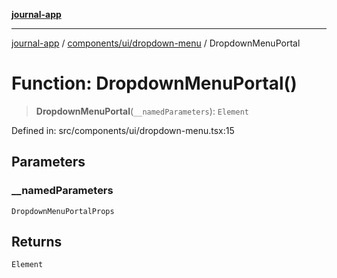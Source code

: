 [**journal-app**](../../../../README.md)

***

[journal-app](../../../../modules.md) / [components/ui/dropdown-menu](../README.md) / DropdownMenuPortal

# Function: DropdownMenuPortal()

> **DropdownMenuPortal**(`__namedParameters`): `Element`

Defined in: src/components/ui/dropdown-menu.tsx:15

## Parameters

### \_\_namedParameters

`DropdownMenuPortalProps`

## Returns

`Element`
